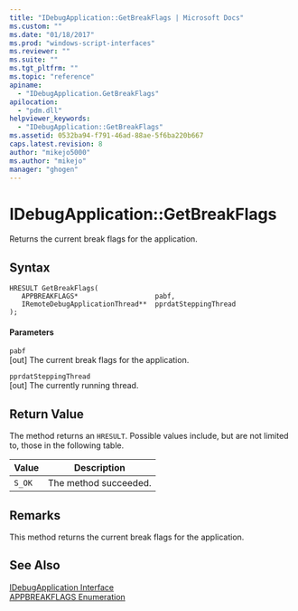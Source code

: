 ```yaml
---
title: "IDebugApplication::GetBreakFlags | Microsoft Docs"
ms.custom: ""
ms.date: "01/18/2017"
ms.prod: "windows-script-interfaces"
ms.reviewer: ""
ms.suite: ""
ms.tgt_pltfrm: ""
ms.topic: "reference"
apiname: 
  - "IDebugApplication.GetBreakFlags"
apilocation: 
  - "pdm.dll"
helpviewer_keywords: 
  - "IDebugApplication::GetBreakFlags"
ms.assetid: 0532ba94-f791-46ad-88ae-5f6ba220b667
caps.latest.revision: 8
author: "mikejo5000"
ms.author: "mikejo"
manager: "ghogen"
---
```

# IDebugApplication::GetBreakFlags
Returns the current break flags for the application.  
  
## Syntax  
  
```  
HRESULT GetBreakFlags(  
   APPBREAKFLAGS*                   pabf,  
   IRemoteDebugApplicationThread**  pprdatSteppingThread  
);  
```  
  
#### Parameters  
 `pabf`  
 [out] The current break flags for the application.  
  
 `pprdatSteppingThread`  
 [out] The currently running thread.  
  
## Return Value  
 The method returns an `HRESULT`. Possible values include, but are not limited to, those in the following table.  
  
|Value|Description|  
|-----------|-----------------|  
|`S_OK`|The method succeeded.|  
  
## Remarks  
 This method returns the current break flags for the application.  
  
## See Also  
 [IDebugApplication Interface](../../winscript/reference/idebugapplication-interface.md)   
 [APPBREAKFLAGS Enumeration](../../winscript/reference/appbreakflags-enumeration.md)